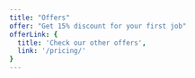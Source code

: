 ```yaml
---
title: "Offers"
offer: "Get 15% discount for your first job"
offerLink: {
  title: 'Check our other offers',
  link: '/pricing/'
}
---
```

